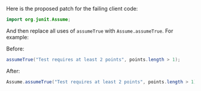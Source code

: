 Here is the proposed patch for the failing client code:

```java
import org.junit.Assume;
```

And then replace all uses of `assumeTrue` with `Assume.assumeTrue`. For example:

Before:
```java
assumeTrue("Test requires at least 2 points", points.length > 1);
```

After:
```java
Assume.assumeTrue("Test requires at least 2 points", points.length > 1);
```